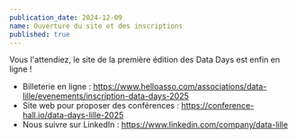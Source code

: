 ```yaml
---
publication_date: 2024-12-09
name: Ouverture du site et des inscriptions
published: true
---
```


Vous l'attendiez, le site de la première édition des Data Days est enfin en ligne !

<ul>
    <li>Billeterie en ligne : <a href="https://www.helloasso.com/associations/data-lille/evenements/inscription-data-days-2025">https://www.helloasso.com/associations/data-lille/evenements/inscription-data-days-2025</a></li>
    <li>Site web pour proposer des conférences : <a href="https://conference-hall.io/data-days-lille-2025">https://conference-hall.io/data-days-lille-2025</a></li>
    <li>Nous suivre sur LinkedIn : <a href="https://www.linkedin.com/company/data-lille">https://www.linkedin.com/company/data-lille</a></li>
</ul>
